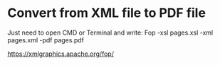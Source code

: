 # Convert from XML file to PDF file

Just need to open CMD or Terminal and write: Fop -xsl pages.xsl -xml pages.xml -pdf pages.pdf

https://xmlgraphics.apache.org/fop/